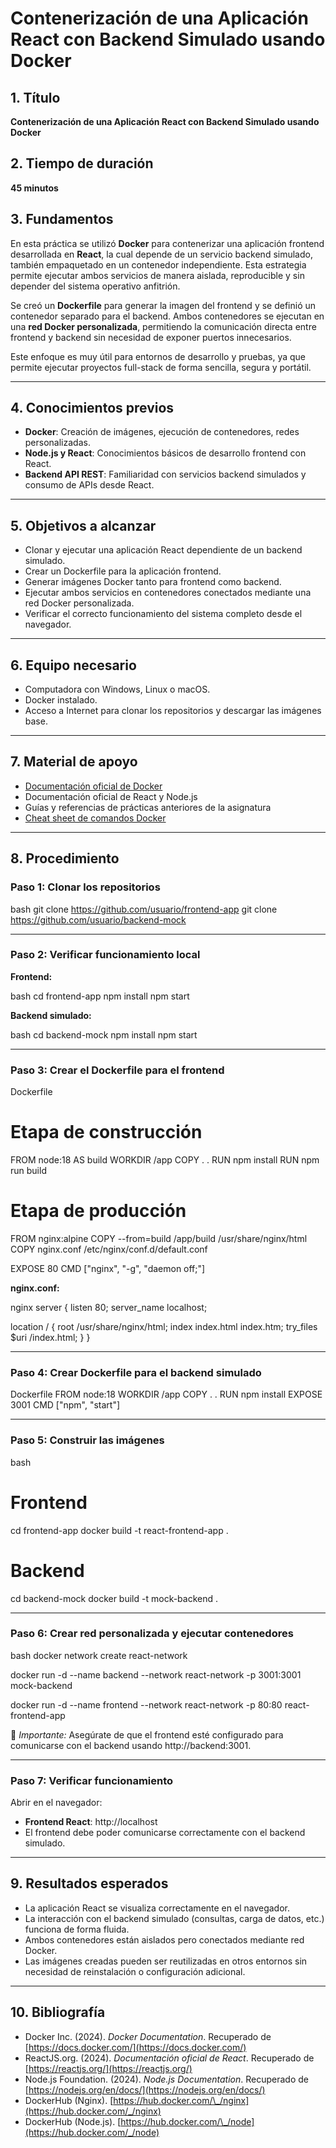 # **Contenerización de una Aplicación React con Backend Simulado usando Docker**

## 1. Título

**Contenerización de una Aplicación React con Backend Simulado usando Docker**

## 2. Tiempo de duración

**45 minutos**

## 3. Fundamentos

En esta práctica se utilizó **Docker** para contenerizar una aplicación frontend desarrollada en **React**, la cual depende de un servicio backend simulado, también empaquetado en un contenedor independiente. Esta estrategia permite ejecutar ambos servicios de manera aislada, reproducible y sin depender del sistema operativo anfitrión.

Se creó un **Dockerfile** para generar la imagen del frontend y se definió un contenedor separado para el backend. Ambos contenedores se ejecutan en una **red Docker personalizada**, permitiendo la comunicación directa entre frontend y backend sin necesidad de exponer puertos innecesarios.

Este enfoque es muy útil para entornos de desarrollo y pruebas, ya que permite ejecutar proyectos full-stack de forma sencilla, segura y portátil.

---

## 4. Conocimientos previos

* **Docker**: Creación de imágenes, ejecución de contenedores, redes personalizadas.
* **Node.js y React**: Conocimientos básicos de desarrollo frontend con React.
* **Backend API REST**: Familiaridad con servicios backend simulados y consumo de APIs desde React.

---

## 5. Objetivos a alcanzar

* Clonar y ejecutar una aplicación React dependiente de un backend simulado.
* Crear un Dockerfile para la aplicación frontend.
* Generar imágenes Docker tanto para frontend como backend.
* Ejecutar ambos servicios en contenedores conectados mediante una red Docker personalizada.
* Verificar el correcto funcionamiento del sistema completo desde el navegador.

---

## 6. Equipo necesario

* Computadora con Windows, Linux o macOS.
* Docker instalado.
* Acceso a Internet para clonar los repositorios y descargar las imágenes base.

---

## 7. Material de apoyo

* [Documentación oficial de Docker](https://docs.docker.com/)
* Documentación oficial de React y Node.js
* Guías y referencias de prácticas anteriores de la asignatura
* [Cheat sheet de comandos Docker](https://dockerlabs.collabnix.com/docker/cheatsheet/)

---

## 8. Procedimiento

### Paso 1: Clonar los repositorios

bash
git clone https://github.com/usuario/frontend-app
git clone https://github.com/usuario/backend-mock


---

### Paso 2: Verificar funcionamiento local

**Frontend:**

bash
cd frontend-app
npm install
npm start


**Backend simulado:**

bash
cd backend-mock
npm install
npm start


---

### Paso 3: Crear el Dockerfile para el frontend

Dockerfile
# Etapa de construcción
FROM node:18 AS build
WORKDIR /app
COPY . .
RUN npm install
RUN npm run build

# Etapa de producción
FROM nginx:alpine
COPY --from=build /app/build /usr/share/nginx/html
COPY nginx.conf /etc/nginx/conf.d/default.conf

EXPOSE 80
CMD ["nginx", "-g", "daemon off;"]


**nginx.conf:**

nginx
server {
  listen 80;
  server_name localhost;

  location / {
    root /usr/share/nginx/html;
    index index.html index.htm;
    try_files $uri /index.html;
  }
}


---

### Paso 4: Crear Dockerfile para el backend simulado

Dockerfile
FROM node:18
WORKDIR /app
COPY . .
RUN npm install
EXPOSE 3001
CMD ["npm", "start"]


---

### Paso 5: Construir las imágenes

bash
# Frontend
cd frontend-app
docker build -t react-frontend-app .

# Backend
cd backend-mock
docker build -t mock-backend .


---

### Paso 6: Crear red personalizada y ejecutar contenedores

bash
docker network create react-network

docker run -d --name backend --network react-network -p 3001:3001 mock-backend

docker run -d --name frontend --network react-network -p 80:80 react-frontend-app


📌 *Importante:* Asegúrate de que el frontend esté configurado para comunicarse con el backend usando http://backend:3001.

---

### Paso 7: Verificar funcionamiento

Abrir en el navegador:

* **Frontend React**: http://localhost
* El frontend debe poder comunicarse correctamente con el backend simulado.

---

## 9. Resultados esperados

* La aplicación React se visualiza correctamente en el navegador.
* La interacción con el backend simulado (consultas, carga de datos, etc.) funciona de forma fluida.
* Ambos contenedores están aislados pero conectados mediante red Docker.
* Las imágenes creadas pueden ser reutilizadas en otros entornos sin necesidad de reinstalación o configuración adicional.

---

## 10. Bibliografía

* Docker Inc. (2024). *Docker Documentation*. Recuperado de [https://docs.docker.com/](https://docs.docker.com/)
* ReactJS.org. (2024). *Documentación oficial de React*. Recuperado de [https://reactjs.org/](https://reactjs.org/)
* Node.js Foundation. (2024). *Node.js Documentation*. Recuperado de [https://nodejs.org/en/docs/](https://nodejs.org/en/docs/)
* DockerHub (Nginx). [https://hub.docker.com/\_/nginx](https://hub.docker.com/_/nginx)
* DockerHub (Node.js). [https://hub.docker.com/\_/node](https://hub.docker.com/_/node)


